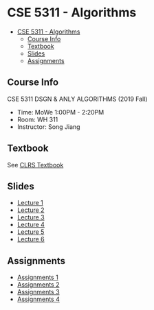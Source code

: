 # CSE 5311 - Algorithms

- [CSE 5311 - Algorithms](#cse-5311---algorithms)
  - [Course Info](#course-info)
  - [Textbook](#textbook)
  - [Slides](#slides)
  - [Assignments](#assignments)

## Course Info

CSE 5311 DSGN & ANLY ALGORITHMS (2019 Fall)

- Time: MoWe 1:00PM - 2:20PM
- Room: WH 311
- Instructor: Song Jiang

## Textbook

See [CLRS Textbook](Textbook/CLRS-Textbook.pdf)

## Slides

- [Lecture 1](Slides/Lecture-1.pdf)
- [Lecture 2](Slides/Lecture-2.pdf)
- [Lecture 3](Slides/Lecture-3.pdf)
- [Lecture 4](Slides/Lecture-4.pdf)
- [Lecture 5](Slides/Lecture-5.pdf)
- [Lecture 6](Slides/Lecture-6.pdf)

## Assignments

- [Assignments 1](Assignments/01/)
- [Assignments 2](Assignments/02/)
- [Assignments 3](Assignments/03/)
- [Assignments 4](Assignments/04/)
